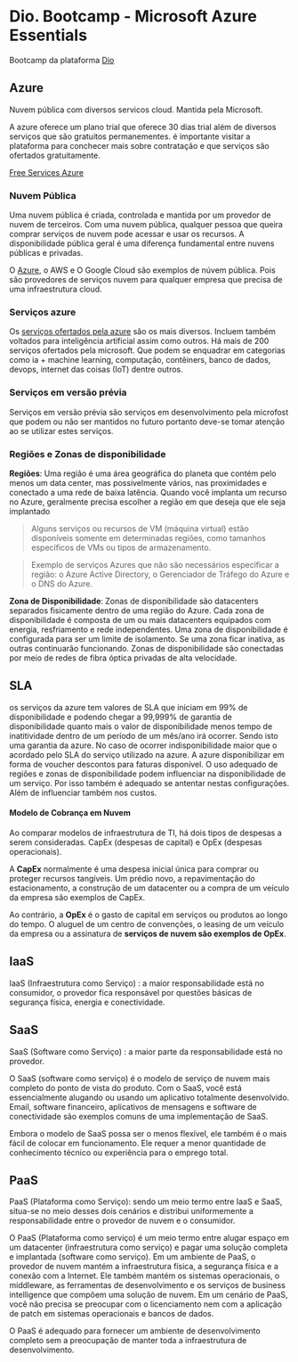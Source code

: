 
# Dio. Bootcamp - Microsoft Azure Essentials

Bootcamp da plataforma [Dio](https://www.dio.me/ "Dio")

## Azure

Nuvem pública com diversos servicos cloud. Mantida pela Microsoft. 

A azure oferece um plano trial que oferece 30 dias trial além de diversos serviços que são gratuitos permanementes. é importante visitar a plataforma para conchecer mais sobre contratação e que serviços são ofertados gratuitamente.

[Free Services Azure](https://azure.microsoft.com/pt-br/pricing/free-services "https://azure.microsoft.com/pt-br/pricing/free-services")

### Nuvem Pública
Uma nuvem pública é criada, controlada e mantida por um provedor de nuvem de terceiros. Com uma nuvem pública, qualquer pessoa que queira comprar serviços de nuvem pode acessar e usar os recursos. A disponibilidade pública geral é uma diferença fundamental entre nuvens públicas e privadas.

O [Azure](https://azure.microsoft.com/pt-br "azure"), o AWS e O Google Cloud são exemplos de núvem pública. Pois são provedores de serviços nuvem para qualquer empresa que precisa de uma infraestrutura cloud.

### Serviços azure
Os [serviços ofertados pela azure](https://azure.microsoft.com/pt-br/products/ "serviços azures") são os mais diversos. Incluem também voltados para inteligência artificial assim como outros. Há mais de 200 serviços ofertados pela microsoft. Que podem se enquadrar em categorias como ia + machine learning, computação, contêiners, banco de dados, devops, internet das coisas (IoT) dentre outros. 

### Serviços em versão prévia
Serviços em versão prévia são serviços em desenvolvimento pela microfost que podem ou não ser mantidos no futuro portanto deve-se tomar atenção ao se utilizar estes serviços.

### Regiões e Zonas de disponibilidade

**Regiões**: Uma região é uma área geográfica do planeta que contém pelo menos um data center, mas possivelmente vários, nas proximidades e conectado a uma rede de baixa latência. Quando você implanta um recurso no Azure, geralmente precisa escolher a região em que deseja que ele seja implantado

> Alguns serviços ou recursos de VM (máquina virtual) estão disponíveis somente em determinadas regiões, como tamanhos específicos de VMs ou tipos de armazenamento.

> Exemplo de serviços Azures que não são necessários especificar a região:  o Azure Active Directory, o Gerenciador de Tráfego do Azure e o DNS do Azure.

**Zona de Disponibilidade**:  Zonas de disponibilidade são datacenters separados fisicamente dentro de uma região do Azure. Cada zona de disponibilidade é composta de um ou mais datacenters equipados com energia, resfriamento e rede independentes. Uma zona de disponibilidade é configurada para ser um limite de isolamento. Se uma zona ficar inativa, as outras continuarão funcionando. Zonas de disponibilidade são conectadas por meio de redes de fibra óptica privadas de alta velocidade.

## SLA
os serviços da azure tem valores de SLA que iniciam em 99% de disponibilidade e podendo chegar a 99,999% de garantia de disponibilidade quanto mais o valor de disponibilidade menos tempo de inatitividade dentro de um período de um mês/ano irá ocorrer. Sendo isto uma garantia da azure. No caso de ocorrer indisponibilidade maior que o acordado pelo SLA do serviço utilizado na azure. A azure disponibilizar em forma de voucher descontos para faturas disponível.
O uso adequado de regiões e zonas de disponibilidade podem influenciar na disponibilidade de um serviço. Por isso também é adequado se antentar nestas configurações. Além de influenciar também nos custos. 

#### Modelo de Cobrança em Nuvem
Ao comparar modelos de infraestrutura de TI, há dois tipos de despesas a serem consideradas. CapEx (despesas de capital) e OpEx (despesas operacionais).

A **CapEx** normalmente é uma despesa inicial única para comprar ou proteger recursos tangíveis. Um prédio novo, a repavimentação do estacionamento, a construção de um datacenter ou a compra de um veículo da empresa são exemplos de CapEx.

Ao contrário, a **OpEx** é o gasto de capital em serviços ou produtos ao longo do tempo. O aluguel de um centro de convenções, o leasing de um veículo da empresa ou a assinatura de **serviços de nuvem são exemplos de OpEx**.

## IaaS
IaaS (Infraestrutura como Serviço) : a maior responsabilidade está no consumidor, o provedor fica responsável por questões básicas de segurança física, energia e conectividade. 

## SaaS 
SaaS (Software como Serviço) : a maior parte da responsabilidade está no provedor.

O SaaS (software como serviço) é o modelo de serviço de nuvem mais completo do ponto de vista do produto. Com o SaaS, você está essencialmente alugando ou usando um aplicativo totalmente desenvolvido. Email, software financeiro, aplicativos de mensagens e software de conectividade são exemplos comuns de uma implementação de SaaS.

Embora o modelo de SaaS possa ser o menos flexível, ele também é o mais fácil de colocar em funcionamento. Ele requer a menor quantidade de conhecimento técnico ou experiência para o emprego total.

## PaaS 
PaaS (Plataforma como Serviço): sendo um meio termo entre IaaS e SaaS, situa-se no meio desses dois cenários e distribui uniformemente a responsabilidade entre o provedor de nuvem e o consumidor.

O PaaS (Plataforma como serviço) é um meio termo entre alugar espaço em um datacenter (infraestrutura como serviço) e pagar uma solução completa e implantada (software como serviço). Em um ambiente de PaaS, o provedor de nuvem mantém a infraestrutura física, a segurança física e a conexão com a Internet. Ele também mantém os sistemas operacionais, o middleware, as ferramentas de desenvolvimento e os serviços de business intelligence que compõem uma solução de nuvem. Em um cenário de PaaS, você não precisa se preocupar com o licenciamento nem com a aplicação de patch em sistemas operacionais e bancos de dados.

O PaaS é adequado para fornecer um ambiente de desenvolvimento completo sem a preocupação de manter toda a infraestrutura de desenvolvimento.




